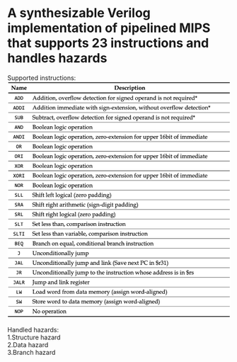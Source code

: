A synthesizable Verilog implementation of pipelined MIPS that supports 23 instructions and handles hazards
==
Supported instructions:<br />
![](supported_instructions.png)

Handled hazards:<br />
1.Structure hazard<br />
2.Data hazard<br />
3.Branch hazard
